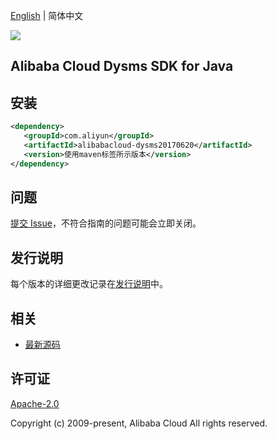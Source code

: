 [English](README.md) | 简体中文

![](https://aliyunsdk-pages.alicdn.com/icons/AlibabaCloud.svg)

## Alibaba Cloud Dysms SDK for Java

## 安装

```xml
<dependency>
   <groupId>com.aliyun</groupId>
   <artifactId>alibabacloud-dysms20170620</artifactId>
   <version>使用maven标签所示版本</version>
</dependency>
```

## 问题

[提交 Issue](https://github.com/aliyun/alibabacloud-java-async-sdk/issues/new)，不符合指南的问题可能会立即关闭。

## 发行说明

每个版本的详细更改记录在[发行说明](./ChangeLog.txt)中。

## 相关

- [最新源码](https://github.com/aliyun/alibabacloud-async-java-sdk/)

## 许可证

[Apache-2.0](http://www.apache.org/licenses/LICENSE-2.0)

Copyright (c) 2009-present, Alibaba Cloud All rights reserved.
